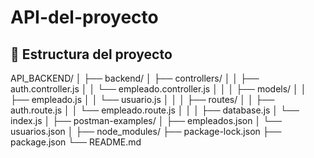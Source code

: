 # API-del-proyecto

## 📂 Estructura del proyecto

API_BACKEND/
│
├── backend/
│ ├── controllers/
│ │ ├── auth.controller.js
│ │ └── empleado.controller.js
│ │
│ ├── models/
│ │ ├── empleado.js
│ │ └── usuario.js
│ │
│ ├── routes/
│ │ ├── auth.route.js
│ │ └── empleado.route.js
│ │
│ ├── database.js
│ └── index.js
│
├── postman-examples/
│ ├── empleados.json
│ └── usuarios.json
│
├── node_modules/
├── package-lock.json
├── package.json
└── README.md
